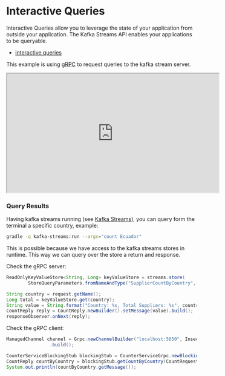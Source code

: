 # Interactive Queries

Interactive Queries allow you to leverage the state of your application from outside your application. The Kafka Streams API enables your applications to be queryable.

- [interactive queries](https://docs.confluent.io/platform/current/streams/developer-guide/interactive-queries.html)

This example is using [gRPC](https://grpc.io/) to request queries to the kafka stream server.

<iframe width="560" height="315" src="https://www.youtube.com/embed/fVDdY36Wk3w"></iframe>

### Query Results

Having kafka streams running (see [Kafka Streams](kafka-streams.md)),
you can query form the terminal a specific country, example:

```bash
gradle -q kafka-streams:run --args="count Ecuador"
```

This is possible because we have access to the kafka streams stores in runtime.
This way we can query over the store a return and response.

Check the gRPC server:

```java
ReadOnlyKeyValueStore<String, Long> keyValueStore = streams.store(
        StoreQueryParameters.fromNameAndType("SupplierCountByCountry", QueryableStoreTypes.keyValueStore()));

String country = request.getName();
Long total = keyValueStore.get(country);
String value = String.format("Country: %s, Total Suppliers: %s", country, total != null ? total : 0);
CountReply reply = CountReply.newBuilder().setMessage(value).build();
responseObserver.onNext(reply);
```

Check the gRPC client:

```java
ManagedChannel channel = Grpc.newChannelBuilder("localhost:5050", InsecureChannelCredentials.create())
                .build();

CounterServiceBlockingStub blockingStub = CounterServiceGrpc.newBlockingStub(channel);
CountReply countByCountry = blockingStub.getCountByCountry(CountRequest.newBuilder().setName(country).build());
System.out.println(countByCountry.getMessage());
```